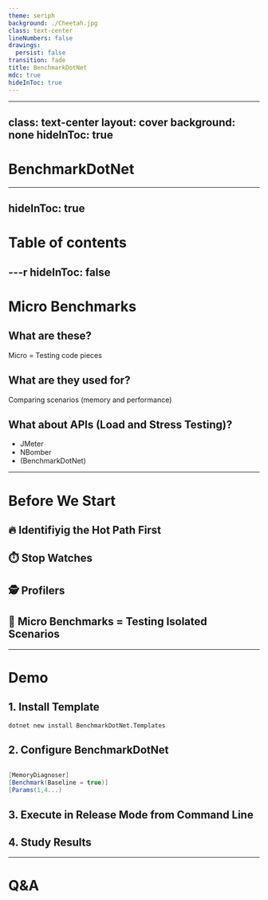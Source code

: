 ```yaml
---
theme: seriph
background: ./Cheetah.jpg
class: text-center
lineNumbers: false
drawings:
  persist: false
transition: fade
title: BenchmarkDotNet
mdc: true
hideInToc: true
---
```




---
class: text-center
layout: cover
background: none
hideInToc: true
---

# BenchmarkDotNet


---
hideInToc: true
---

# Table of contents

<Toc maxDepth="1"></Toc>

---r
hideInToc: false
---

# Micro Benchmarks
## What are these?
Micro = Testing code pieces

## What are they used for?
Comparing scenarios (memory and performance)

## What about APIs (Load and Stress Testing)?
  * JMeter
  * NBomber
  * (BenchmarkDotNet)


---

# Before We Start

## 🔥 Identifiyig the Hot Path First
## ⏱️ Stop Watches
## 🕵️ Profilers
## 🔬 Micro Benchmarks = Testing Isolated Scenarios

---

# Demo

## 1. Install Template

```
dotnet new install BenchmarkDotNet.Templates
```

## 2. Configure BenchmarkDotNet

```csharp

[MemoryDiagnoser]
[Benchmark(Baseline = true)]
[Params(1,4...)
```

## 3. Execute in Release Mode from Command Line

## 4. Study Results

---

# Q&A